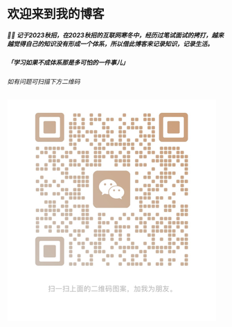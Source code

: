 # 欢迎来到我的博客
##### 🐱‍🏍 记于2023秋招，在2023秋招的互联网寒冬中，经历过笔试面试的拷打，越来越觉得自己的知识没有形成一个体系，所以借此博客来记录知识，记录生活。
##### 	「学习如果不成体系那是多可怕的一件事儿」
######    如有问题可扫描下方二维码

<img src="README.assets/image-wbjerweima-1664243885892.png" alt="img" style="zoom:50%;" />

